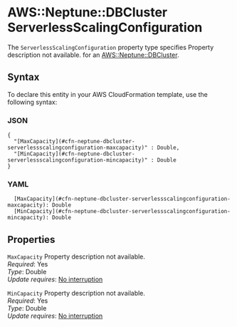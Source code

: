 # AWS::Neptune::DBCluster ServerlessScalingConfiguration<a name="aws-properties-neptune-dbcluster-serverlessscalingconfiguration"></a>

<a name="aws-properties-neptune-dbcluster-serverlessscalingconfiguration-description"></a>The `ServerlessScalingConfiguration` property type specifies Property description not available\. for an [AWS::Neptune::DBCluster](aws-resource-neptune-dbcluster.md)\.

## Syntax<a name="aws-properties-neptune-dbcluster-serverlessscalingconfiguration-syntax"></a>

To declare this entity in your AWS CloudFormation template, use the following syntax:

### JSON<a name="aws-properties-neptune-dbcluster-serverlessscalingconfiguration-syntax.json"></a>

```
{
  "[MaxCapacity](#cfn-neptune-dbcluster-serverlessscalingconfiguration-maxcapacity)" : Double,
  "[MinCapacity](#cfn-neptune-dbcluster-serverlessscalingconfiguration-mincapacity)" : Double
}
```

### YAML<a name="aws-properties-neptune-dbcluster-serverlessscalingconfiguration-syntax.yaml"></a>

```
  [MaxCapacity](#cfn-neptune-dbcluster-serverlessscalingconfiguration-maxcapacity): Double
  [MinCapacity](#cfn-neptune-dbcluster-serverlessscalingconfiguration-mincapacity): Double
```

## Properties<a name="aws-properties-neptune-dbcluster-serverlessscalingconfiguration-properties"></a>

`MaxCapacity`  <a name="cfn-neptune-dbcluster-serverlessscalingconfiguration-maxcapacity"></a>
Property description not available\.  
*Required*: Yes  
*Type*: Double  
*Update requires*: [No interruption](https://docs.aws.amazon.com/AWSCloudFormation/latest/UserGuide/using-cfn-updating-stacks-update-behaviors.html#update-no-interrupt)

`MinCapacity`  <a name="cfn-neptune-dbcluster-serverlessscalingconfiguration-mincapacity"></a>
Property description not available\.  
*Required*: Yes  
*Type*: Double  
*Update requires*: [No interruption](https://docs.aws.amazon.com/AWSCloudFormation/latest/UserGuide/using-cfn-updating-stacks-update-behaviors.html#update-no-interrupt)